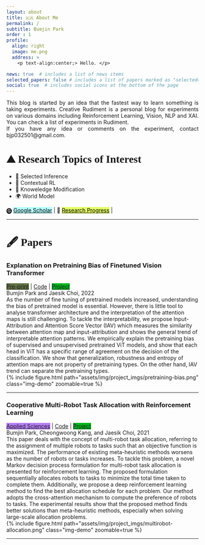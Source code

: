```yaml
---
layout: about
title: 🇰🇷 About Me
permalink: /
subtitle: Bumjin Park
order : 1 
profile:
  align: right
  image: me.png
  address: >
    <p text-align:center;> Hello. </p>

news: true  # includes a list of news items
selected_papers: false # includes a list of papers marked as "selected={true}"
social: true  # includes social icons at the bottom of the page
---
```


<p style="text-align: justify;">
This blog is started by an idea that the fastest way to learn something is taking experiments.  <tag class="text-box">Creative Rudiment</tag> is a personal blog for experiments on various domains including <tag class="text-box">Reinforcement Learning</tag>, <tag class="text-box">Vision</tag>, <tag class="text-box">NLP</tag> and <tag class="text-box">XAI</tag>.  You can check a list of experiments in <tag href="/blog/"> Rudiment</tag>. 
<br/>
If you have any idea or comments on the experiment, contact <tag class="text-box">bjp032501@gmail.com</tag>.

</p>
 
 
 

 <h1 style="font-family:fantasy"> ⛰ Research Topics of Interest   </h1>
 
* 🐉 Selected Inference
* 🦾 Contextual RL
* 🐌 Knoweledge Modification
* 🌍 World Model




<div>
🅖 <a class="box-demo-link" href="https://scholar.google.co.kr/citations?user=XzIXaxoAAAAJ&hl=ko" style="background:#b4ffff; color:#000000;" >Google Scholar</a> | 
🐾 <a class="box-demo-link" href="/research/" style="background:#e3ff67; color:#000000;" >Research Progress</a> | 



</div>

<hr>

 <h1 style="font-family:Cursive"> 🖋 Papers   </h1>


<!--  Pretraining Bias  -->
<h3 class="demo-title"> Explanation on Pretraining Bias of Finetuned Vision Transformer </h3>
<div class="demolink">
  <a class="box-demo-link" href="https://arxiv.org/abs/2211.15428" style="background:#617143" >Pre-print</a> | 
  <a class="box-demo-link" href="https://github.com/fxnnxc/vision-pretraining-bias" >Code</a> | 
  <a class="box-demo-link" href="https://fxnnxc.github.io/paper/explaining_pretraining_bias/" style="background:#00B51E;">Project</a>
  <div class="authors">Bumjin Park and Jaesik Choi, 2022  </div>
</div>

<div class="row">
  <div class="column-first">
  As the number of fine tuning of pretrained models increased, understanding the bias of pretrained model is essential. However, there is little tool to analyse transformer architecture and the interpretation of the attention maps is still challenging. To tackle the interpretability, we propose Input-Attribution and Attention Score Vector (IAV) which measures the similarity between attention map and input-attribution and shows the general trend of interpretable attention patterns. We empirically explain the pretraining bias of supervised and unsupervised pretrained ViT models, and show that each head in ViT has a specific range of agreement on the decision of the classification. We show that generalization, robustness and entropy of attention maps are not property of pretraining types. On the other hand, IAV trend can separate the pretraining types.
  
  </div>
  <div class="column-second">
  {% include figure.html path="assets/img/project_imgs/pretraining-bias.png" class="img-demo" zoomable=true %}
        <!-- <img width="100%" src="">   -->
  </div>
</div>

<hr/>

<!--  MultiRobot Allocation Bias  -->
<h3 class="demo-title"> Cooperative Multi-Robot Task Allocation with Reinforcement Learning
 </h3>
<div class="demolink">
  <a class="box-demo-link" href="https://www.mdpi.com/2076-3417/12/1/272" style="background:#B77EFA" >Applied Sciences</a> | 
  <a class="box-demo-link" href="https://github.com/fxnnxc/Cooperative-Multi-Robot-Task-Allocation-with-Reinforcement-Learning" >Code</a> | 
  <a class="box-demo-link" href="https://fxnnxc.github.io/paper/multirobot_allocation/" style="background:#00B51E;" >Project</a>
  <div class="authors">Bumjin Park, Cheongwoong Kang, and Jaesik Choi, 2021  </div>
</div>

<div class="row">
  <div class="column-first">
This paper deals with the concept of multi-robot task allocation, referring to the assignment of multiple robots to tasks such that an objective function is maximized. The performance of existing meta-heuristic methods worsens as the number of robots or tasks increases. To tackle this problem, a novel Markov decision process formulation for multi-robot task allocation is presented for reinforcement learning. The proposed formulation sequentially allocates robots to tasks to minimize the total time taken to complete them. Additionally, we propose a deep reinforcement learning method to find the best allocation schedule for each problem. Our method adopts the cross-attention mechanism to compute the preference of robots to tasks. The experimental results show that the proposed method finds better solutions than meta-heuristic methods, especially when solving large-scale allocation problems.
  
  </div>
  <div class="column-second">
  {% include figure.html path="assets/img/project_imgs/multirobot-allocation.png" class="img-demo" zoomable=true %}
        <!-- <img width="100%" src="">   -->
  </div>
</div>
<hr/>


<!-- <a class="box-demo-link" href="/reading_list/" style="background:#617143 " >🐾 Research Progress</a> | 

<a class="box-demo-link" href="/reading_list/" style="background:#617143 " >🐾 Research Progress</a> |  -->
